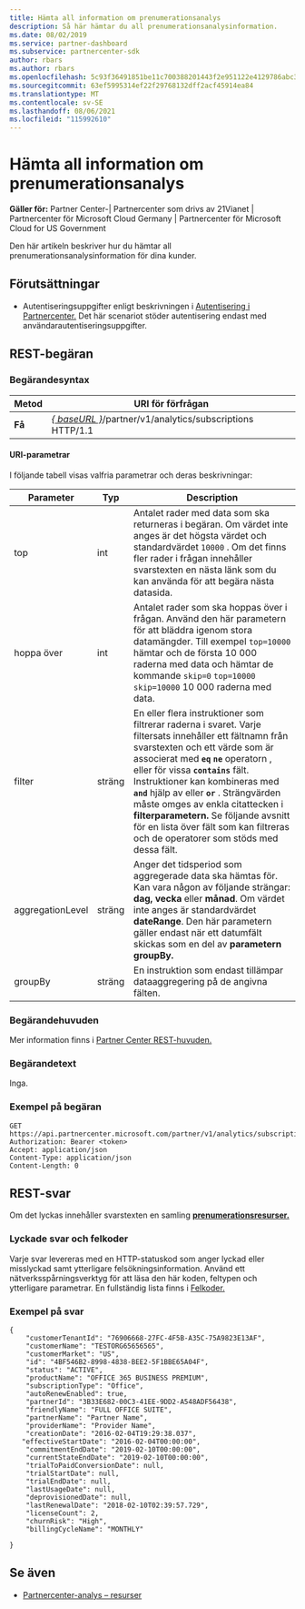 ```yaml
---
title: Hämta all information om prenumerationsanalys
description: Så här hämtar du all prenumerationsanalysinformation.
ms.date: 08/02/2019
ms.service: partner-dashboard
ms.subservice: partnercenter-sdk
author: rbars
ms.author: rbars
ms.openlocfilehash: 5c93f36491851be11c700388201443f2e951122e4129786abc3e064091605b8d
ms.sourcegitcommit: 63ef5995314ef22f29768132dff2acf45914ea84
ms.translationtype: MT
ms.contentlocale: sv-SE
ms.lasthandoff: 08/06/2021
ms.locfileid: "115992610"
---
```

# <a name="get-all-subscription-analytics-information"></a>Hämta all information om prenumerationsanalys

**Gäller för:** Partner Center-| Partnercenter som drivs av 21Vianet | Partnercenter för Microsoft Cloud Germany | Partnercenter för Microsoft Cloud for US Government

Den här artikeln beskriver hur du hämtar all prenumerationsanalysinformation för dina kunder.

## <a name="prerequisites"></a>Förutsättningar

- Autentiseringsuppgifter enligt beskrivningen i [Autentisering i Partnercenter.](partner-center-authentication.md) Det här scenariot stöder autentisering endast med användarautentiseringsuppgifter.

## <a name="rest-request"></a>REST-begäran

### <a name="request-syntax"></a>Begärandesyntax

| Metod | URI för förfrågan |
|--------|-------------|
| **Få** | [*\{ baseURL \}*](partner-center-rest-urls.md)/partner/v1/analytics/subscriptions HTTP/1.1 |

#### <a name="uri-parameters"></a>URI-parametrar

I följande tabell visas valfria parametrar och deras beskrivningar:

| Parameter | Typ |  Description |
|-----------|------|--------------|
| top | int | Antalet rader med data som ska returneras i begäran. Om värdet inte anges är det högsta värdet och standardvärdet `10000` . Om det finns fler rader i frågan innehåller svarstexten en nästa länk som du kan använda för att begära nästa datasida. |
| hoppa över | int | Antalet rader som ska hoppas över i frågan. Använd den här parametern för att bläddra igenom stora datamängder. Till exempel `top=10000` hämtar och de första 10 000 raderna med data och hämtar de kommande `skip=0` `top=10000` `skip=10000` 10 000 raderna med data. |
| filter | sträng | En eller flera instruktioner som filtrerar raderna i svaret. Varje filtersats innehåller ett fältnamn från svarstexten och ett värde som är associerat med **`eq`** **`ne`** operatorn , eller för vissa **`contains`** fält. Instruktioner kan kombineras med **`and`** hjälp av eller **`or`** . Strängvärden måste omges av enkla citattecken i **filterparametern.** Se följande avsnitt för en lista över fält som kan filtreras och de operatorer som stöds med dessa fält. |
| aggregationLevel | sträng | Anger det tidsperiod som aggregerade data ska hämtas för. Kan vara någon av följande strängar: **dag,** **vecka** eller **månad**. Om värdet inte anges är standardvärdet **dateRange**. Den här parametern gäller endast när ett datumfält skickas som en del av **parametern groupBy.** |
| groupBy | sträng | En instruktion som endast tillämpar dataaggregering på de angivna fälten. |

### <a name="request-headers"></a>Begärandehuvuden

Mer information finns i [Partner Center REST-huvuden.](headers.md)

### <a name="request-body"></a>Begärandetext

Inga.

### <a name="request-example"></a>Exempel på begäran

```http
GET https://api.partnercenter.microsoft.com/partner/v1/analytics/subscriptions
Authorization: Bearer <token>
Accept: application/json
Content-Type: application/json
Content-Length: 0
```

## <a name="rest-response"></a>REST-svar

Om det lyckas innehåller svarstexten en samling [**prenumerationsresurser.**](partner-center-analytics-resources.md#subscription-resource)

### <a name="response-success-and-error-codes"></a>Lyckade svar och felkoder

Varje svar levereras med en HTTP-statuskod som anger lyckad eller misslyckad samt ytterligare felsökningsinformation. Använd ett nätverksspårningsverktyg för att läsa den här koden, feltypen och ytterligare parametrar. En fullständig lista finns i [Felkoder.](error-codes.md)

### <a name="response-example"></a>Exempel på svar

```http
{
    "customerTenantId": "76906668-27FC-4F5B-A35C-75A9823E13AF",
    "customerName": "TESTORG65656565",
    "customerMarket": "US",
    "id": "4BF546B2-8998-4838-BEE2-5F1BBE65A04F",
    "status": "ACTIVE",
    "productName": "OFFICE 365 BUSINESS PREMIUM",
    "subscriptionType": "Office",
    "autoRenewEnabled": true,
    "partnerId": "3B33E682-00C3-41EE-9DD2-A548ADF56438",
    "friendlyName": "FULL OFFICE SUITE",
    "partnerName": "Partner Name",
    "providerName": "Provider Name",
    "creationDate": "2016-02-04T19:29:38.037",
   "effectiveStartDate": "2016-02-04T00:00:00",
    "commitmentEndDate": "2019-02-10T00:00:00",
    "currentStateEndDate": "2019-02-10T00:00:00",
    "trialToPaidConversionDate": null,
    "trialStartDate": null,
    "trialEndDate": null,
    "lastUsageDate": null,
    "deprovisionedDate": null,
    "lastRenewalDate": "2018-02-10T02:39:57.729",
    "licenseCount": 2,
    "churnRisk": "High",
    "billingCycleName": "MONTHLY"

}
```

## <a name="see-also"></a>Se även

- [Partnercenter-analys – resurser](partner-center-analytics-resources.md)
